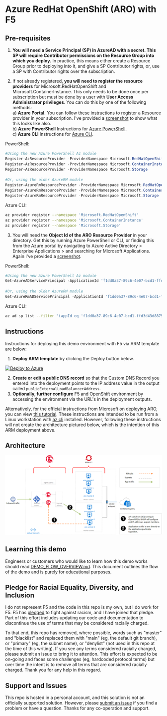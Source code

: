 # Azure RedHat OpenShift (ARO) with F5

## Pre-requisites
1. **You will need a Service Principal (SP) in AzureAD with a secret. This SP will require Contributor permissions on the Resource Group into which you deploy.** In practice, this means either create a Resource Group prior to deploying into it, and give a SP Contributor rights, or, use a SP with Contributor rights over the subscription.

2. If not already registered, **you will need to register the resource providers** for Microsoft.RedHatOpenShift and Microsoft.ContainerInstance. This only needs to be done once per subscription but must be done by a user with **User Access Administrator privileges**. You can do this by one of the following methods:  
 a) **Azure Portal.** You can follow [these instructions](https://docs.microsoft.com/en-us/azure/azure-resource-manager/management/resource-providers-and-types#azure-portal) to register a Resource provider in your subscription. I've provided a [screenshot](images/register-resource-provider.PNG) to show what this looks like also.  
 b) **Azure PowerShell** Instructions for [Azure PowerShell](https://docs.microsoft.com/en-us/azure/azure-resource-manager/management/resource-providers-and-types#azure-powershell).  
 c) **Azure CLI** Instructions for [Azure CLI](https://docs.microsoft.com/en-us/azure/azure-resource-manager/management/resource-providers-and-types#azure-cli).  

PowerShell:  
  ```powershell
  #Using the new Azure PowerShell Az module
  Register-AzResourceProvider -ProviderNamespace Microsoft.RedHatOpenShift
  Register-AzResourceProvider -ProviderNamespace Microsoft.ContainerInstance
  Register-AzResourceProvider -ProviderNamespace Microsoft.Storage

  #Or, using the older AzureRM module
  Register-AzureRmResourceProvider -ProviderNamespace Microsoft.RedHatOpenShift
  Register-AzureRmResourceProvider -ProviderNamespace Microsoft.ContainerInstance
  Register-AzureRmResourceProvider -ProviderNamespace Microsoft.Storage
  ``` 
Azure CLI:  
  ```bash
  az provider register --namespace 'Microsoft.RedHatOpenShift'
  az provider register --namespace 'Microsoft.ContainerInstance'
  az provider register --namespace 'Microsoft.Storage'
  ```

3. You will need the **Object Id of the ARO Resource Provider** in your directory. Get this by running Azure PowerShell or CLI, or finding this from the Azure portal by navigating to Azure Active Directory > Enterprise Applications > and searching for Microsoft Applications. Again I've provided a [screenshot](images/ARO-RP.PNG).

PowerShell:  
  ```powershell
  #Using the new Azure PowerShell Az module
  Get-AzureADServicePrincipal -ApplicationId 'f1dd0a37-89c6-4e07-bcd1-ffd3d43d8875'

  #Or, using the older AzureRM module
  Get-AzureRmADServicePrincipal -ApplicationId 'f1dd0a37-89c6-4e07-bcd1-ffd3d43d8875'
  ``` 
Azure CLI:  
  ```bash
  az ad sp list --filter "(appId eq 'f1dd0a37-89c6-4e07-bcd1-ffd3d43d8875')"
  ```

## Instructions
Instructions for deploying this demo environment with F5 via ARM template are below:
1. **Deploy ARM template** by clicking the Deploy button below.  

  [![Deploy to Azure](http://azuredeploy.net/deploybutton.png)](https://portal.azure.com/#create/Microsoft.Template/uri/https%3A%2F%2Fraw.githubusercontent.com%2Fmikeoleary%2Fazure-redhat-openshift-f5%2Fmain%2Fdeploy.json)  
  
2. **Create or edit a public DNS record** so that the Custom DNS Record you entered into the deployment points to the IP address value in the output called `publicExternalLoadBalancerAddress`.
3. **Optionally, further configure** F5 and OpenShift environment by accessing the environment via the URL's in the deployment outputs.

Alternatively, for the official instructions from Microsoft on deploying ARO, you can view [this tutorial](https://docs.microsoft.com/en-us/azure/openshift/tutorial-create-cluster). These instructions are intended to be run from a Linux workstation with [az cli](https://docs.microsoft.com/en-us/cli/azure/install-azure-cli) installed. However, following these instructions will not create the architecture pictured below, which is the intention of this ARM deployment above.

## Architecture
![Image of Architecture](images/ARO-with-f5.png)

## Learning this demo
Engineers or customers who would like to learn how this demo works should read [DEMO_FLOW_OVERVIEW.md](DEMO_FLOW_OVERVIEW.md). This document outlines the flow of the demo and is purely for educational purposes.

## Pledge for Racial Equality, Diversity, and Inclusion
I do not represent F5 and the code in this repo is my own, but I do work for F5. F5 has [pledged](https://www.f5.com/company/blog/our-pledge-for-racial-equality--diversity--and-inclusion) to fight against racism, and I have joined that pledge. Part of this effort includes updating our code and documentation to discontinue the use of terms that may be considered racially charged.  
  
To that end, this repo has removed, where possible, words such as "master" and "blacklist" and replaced them with "main" (eg, the default git branch), or "primary" (eg, the subnet name), or "denylist" (not used in this repo at the time of this writing). If you see any terms considered racially charged, please submit an issue to bring it to attention. This effort is expected to be on-going and faces some challenges (eg, hardcoded protocol terms) but over time the intent is to remove all terms that are considered racially charged. Thank you for any help in this regard.

## Support and Issues
This repo is hosted in a personal account, and this solution is not an officially supported solution. However, please [submit an issue](https://github.com/mikeoleary/azure-redhat-openshift-f5/issues) if you find a problem or have a question. Thanks for any co-operation and support.
